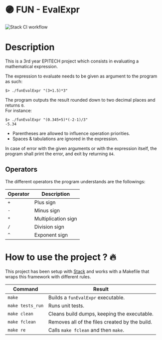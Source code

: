 # 🟣 FUN - EvalExpr

![Stack CI workflow](https://github.com/guillaumebgd/EvalExpr/actions/workflows/main.yml/badge.svg)

# Description

This is a 3rd year EPITECH project which consists in evaluating a mathematical expression.

The expression to evaluate needs to be given as argument to the program as such:
```
$> ./funEvalExpr "(3+1.5)*3"
```

The program outputs the result rounded down to two decimal places and returns `0`.<br>
For instance:<br>
```
$> ./funEvalExpr "(0.345+5)*(-2-1)/3"
-5.34
```

* Parentheses are allowed to influence operation priorities.<br>
* Spaces & tabulations are ignored in the expression.

In case of error with the given arguments or with the expression itself, the program shall print the error, and exit by returning `84`.

## Operators

The different operators the program understands are the followings:

| Operator | Description         |
| -------- | ------------------- |
| `+`      | Plus sign           |
| `-`      | Minus sign          |
| `*`      | Multiplication sign |
| `/`      | Division sign       |
| `^`      | Exponent sign       |

# How to use the project ? 🔥

This project has been setup with [Stack](https://docs.haskellstack.org/en/stable/README/) and works with a Makefile that wraps this framework with different rules.

| Command          | Result                                          |
| ---------------- | ----------------------------------------------- |
| `make`           | Builds a ```funEvalExpr``` executable.          |
| `make tests_run` | Runs unit tests.                                |
| `make clean`     | Cleans build dumps, keeping the executable.     |
| `make fclean`    | Removes all of the files created by the build.  |
| `make re`        | Calls `make fclean` and then `make`.            |
